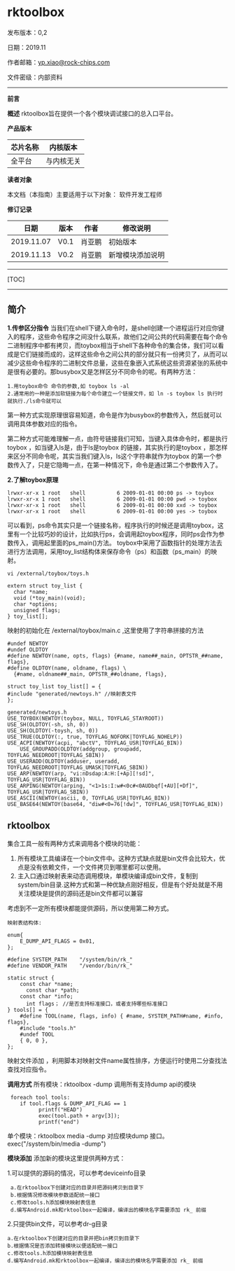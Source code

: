 # rktoolbox

发布版本：0,2

日期：2019.11

作者邮箱：yp.xiao@rock-chips.com

文件密级：内部资料

---
**前言**

**概述**
rktoolbox旨在提供一个各个模块调试接口的总入口平台。

**产品版本**

| **芯片名称** | **内核版本**|
| ---------|--------------------------------|
| 全平台| 与内核无关 |

**读者对象**

本文档（本指南）主要适用于以下对象：
软件开发工程师

**修订记录**

| **日期**    | **版本** | **作者** | **修改说明**         |
| --------- | ------ | ------ | ---------------- |
| 2019.11.07 | V0.1   | 肖亚鹏 | 初始版本  |
| 2019.11.13 | V0.2   | 肖亚鹏 | 新增模块添加说明  |

---

[TOC]

---
## 简介
**1.传参区分指令**
当我们在shell下键入命令时，是shell创建一个进程运行对应你键入的程序，这些命令程序之间没什么联系，故他们之间公共的代码需要在每个命令二进制程序中都有拷贝，而toybox相当于shell下各种命令的集合体，我们可以看成是它们链接而成的，这样这些命令之间公共的部分就只有一份拷贝了，从而可以减少这些命令程序的二进制文件总量，这些在象嵌入式系统这些资源紧张的系统中是很有必要的。那busybox又是怎样区分不同命令的呢。有两种方法：

    1.用toybox命令 命令的参数,如 toybox ls -al
    2.通常用的一种是添加软链接为每个命令建立一个链接文件，如 ln -s toybox ls 执行时就执行./ls命令就可以

第一种方式实现原理很容易知道，命令是作为busybox的参数传入，然后就可以调用具体参数对应的指令。

第二种方式可能难理解一点，由符号链接我们可知，当键入具体命令时，都是执行toybox ，如当键入ls是，由于ls是toybox 的链接，其实执行的是toybox ，那怎样来区分不同命令呢，其实当我们键入ls，ls这个字符串就作为toybox 的第一个参数传入了，只是它隐晦一点，在第一种情况下，命令是通过第二个参数传入了。

**2.了解toybox原理**

   ```
   lrwxr-xr-x 1 root   shell          6 2009-01-01 00:00 ps -> toybox
   lrwxr-xr-x 1 root   shell          6 2009-01-01 00:00 pwd -> toybox
   lrwxr-xr-x 1 root   shell          6 2009-01-01 00:00 xxd -> toybox
   lrwxr-xr-x 1 root   shell          6 2009-01-01 00:00 yes -> toybox
   ```
可以看到，ps命令其实只是一个链接名称，程序执行的时候还是调用toybox，这里有一个比较巧妙的设计，比如执行ps，会调用起toybox程序，同时ps会作为参数传入，调用起里面的ps_main()方法。
toybox中采用了函数指针的处理方法去进行方法调用，采用toy_list结构体来保存命令（ps）和函数（ps_main）的映射。

   ```
   vi /external/toybox/toys.h

   extern struct toy_list {
     char *name;
     void (*toy_main)(void);
     char *options;
     unsigned flags;
   } toy_list[];
   ```

映射的初始化在 /external/toybox/main.c ,这里使用了字符串拼接的方法

   ```
   #undef NEWTOY
   #undef OLDTOY
   #define NEWTOY(name, opts, flags) {#name, name##_main, OPTSTR_##name, flags},
   #define OLDTOY(name, oldname, flags) \
     {#name, oldname##_main, OPTSTR_##oldname, flags},

   struct toy_list toy_list[] = {
   #include "generated/newtoys.h" //映射表文件
   };

   generated/newtoys.h
   USE_TOYBOX(NEWTOY(toybox, NULL, TOYFLAG_STAYROOT))
   USE_SH(OLDTOY(-sh, sh, 0))
   USE_SH(OLDTOY(-toysh, sh, 0))
   USE_TRUE(OLDTOY(:, true, TOYFLAG_NOFORK|TOYFLAG_NOHELP))
   USE_ACPI(NEWTOY(acpi, "abctV", TOYFLAG_USR|TOYFLAG_BIN))
       USE_GROUPADD(OLDTOY(addgroup, groupadd, TOYFLAG_NEEDROOT|TOYFLAG_SBIN))
   USE_USERADD(OLDTOY(adduser, useradd, TOYFLAG_NEEDROOT|TOYFLAG_UMASK|TOYFLAG_SBIN))
   USE_ARP(NEWTOY(arp, "vi:nDsdap:A:H:[+Ap][!sd]", TOYFLAG_USR|TOYFLAG_BIN))
   USE_ARPING(NEWTOY(arping, "<1>1s:I:w#<0c#<0AUDbqf[+AU][+Df]", TOYFLAG_USR|TOYFLAG_SBIN))
   USE_ASCII(NEWTOY(ascii, 0, TOYFLAG_USR|TOYFLAG_BIN))
   USE_BASE64(NEWTOY(base64, "diw#<0=76[!dw]", TOYFLAG_USR|TOYFLAG_BIN))
   ```

## rktoolbox

集合工具一般有两种方式来调用各个模块的功能：

1. 所有模块工具编译在一个bin文件中。这种方式缺点就是bin文件会比较大，优点是没有依赖文件，一个文件拷贝到哪里都可以使用。
2. 主入口通过映射表来动态调用模块，单模块编译成bin文件，复制到system/bin目录.这种方式和第一种优缺点刚好相反，但是有个好处就是不用关注模块是提供的源码还是bin文件都可以兼容


考虑到不一定所有模块都能提供源码，所以使用第二种方式。

```
映射表结构体:

enum{
    E_DUMP_API_FLAGS = 0x01,
};

#define SYSTEM_PATH    "/system/bin/rk_"
#define VENDOR_PATH    "/vendor/bin/rk_"

static struct {
    const char *name;
      const char *path;
    const char *info;
      int flags； //是否支持标准接口，或者支持哪些标准接口
} tools[] = {
    #define TOOL(name, flags, info) { #name, SYSTEM_PATH#name, #info, flags},
    #include "tools.h"
    #undef TOOL
    { 0, 0 },
};
```

映射文件添加 ，利用脚本对映射文件name属性排序，方便运行时使用二分查找法查找对应指令。

**调用方式**
所有模块：rktoolbox -dump   调用所有支持dump api的模块

```
 foreach tool tools:
    if tool.flags & DUMP_API_FLAG == 1
          printf("HEAD")
          exec(tool.path + argv[3]);
          printf("end")
```

单个模块：rktoolbox media -dump  对应模块dump 接口。  exec("/system/bin/media -dump")

**模块添加**
添加新的模块这里提供两种方式：

1.可以提供的源码的情况，可以参考deviceinfo目录

```
 a.在rktoolbox下创建对应的目录并把源码拷贝到目录下
 b.根据情况修改模块参数适配统一接口
 c.修改tools.h添加模块映射表信息
 d.编写Android.mk和rktoolbox一起编译，编译出的模块名字需要添加 rk_ 前缀
```

2.只提供bin文件，可以参考dr-g目录
```
a.在rktoolbox下创建对应的目录并把bin拷贝到目录下
b.根据情况是否添加转接模块以便适配统一接口
c.修改tools.h添加模块映射表信息
d.编写Android.mk和rktoolbox一起编译，编译出的模块名字需要添加 rk_ 前缀
```
